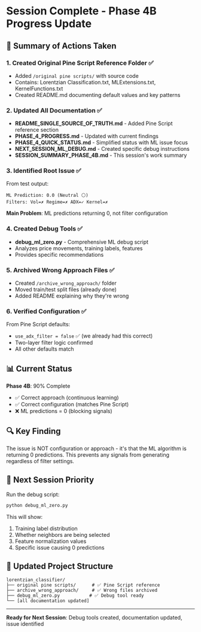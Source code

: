 # Session Complete - Phase 4B Progress Update

## 🎯 Summary of Actions Taken

### 1. **Created Original Pine Script Reference Folder** ✅
- Added `/original pine scripts/` with source code
- Contains: Lorentzian Classification.txt, MLExtensions.txt, KernelFunctions.txt
- Created README.md documenting default values and key patterns

### 2. **Updated All Documentation** ✅
- **README_SINGLE_SOURCE_OF_TRUTH.md** - Added Pine Script reference section
- **PHASE_4_PROGRESS.md** - Updated with current findings
- **PHASE_4_QUICK_STATUS.md** - Simplified status with ML issue focus
- **NEXT_SESSION_ML_DEBUG.md** - Created specific debug instructions
- **SESSION_SUMMARY_PHASE_4B.md** - This session's work summary

### 3. **Identified Root Issue** ✅
From test output:
```
ML Prediction: 0.0 (Neutral ⚪)
Filters: Vol=✗ Regime=✗ ADX=✓ Kernel=✗
```
**Main Problem**: ML predictions returning 0, not filter configuration

### 4. **Created Debug Tools** ✅
- **debug_ml_zero.py** - Comprehensive ML debug script
- Analyzes price movements, training labels, features
- Provides specific recommendations

### 5. **Archived Wrong Approach Files** ✅
- Created `/archive_wrong_approach/` folder
- Moved train/test split files (already done)
- Added README explaining why they're wrong

### 6. **Verified Configuration** ✅
From Pine Script defaults:
- `use_adx_filter = false` ✅ (we already had this correct)
- Two-layer filter logic confirmed
- All other defaults match

## 📊 Current Status

**Phase 4B**: 90% Complete
- ✅ Correct approach (continuous learning)
- ✅ Correct configuration (matches Pine Script)
- ❌ ML predictions = 0 (blocking signals)

## 🔍 Key Finding

The issue is NOT configuration or approach - it's that the ML algorithm is returning 0 predictions. This prevents any signals from generating regardless of filter settings.

## 🎯 Next Session Priority

Run the debug script:
```bash
python debug_ml_zero.py
```

This will show:
1. Training label distribution
2. Whether neighbors are being selected
3. Feature normalization values
4. Specific issue causing 0 predictions

## 📂 Updated Project Structure

```
lorentzian_classifier/
├── original pine scripts/      # ✅ Pine Script reference
├── archive_wrong_approach/     # ✅ Wrong files archived
├── debug_ml_zero.py           # ✅ Debug tool ready
└── [all documentation updated]
```

---

**Ready for Next Session**: Debug tools created, documentation updated, issue identified
